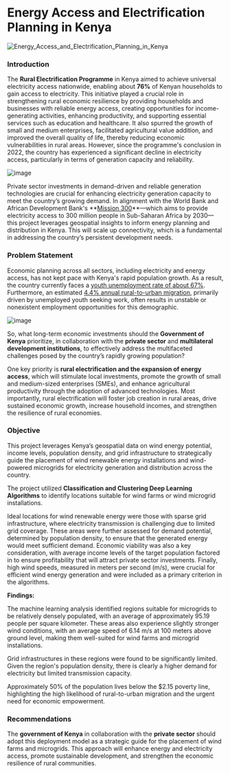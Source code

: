 # Energy Access and Electrification Planning in Kenya

![Energy_Access_and_Electrification_Planning_in_Kenya](https://github.com/user-attachments/assets/b4d28b7b-418c-4b54-ad95-e43b78e00d72)


### Introduction

The **Rural Electrification Programme** in Kenya aimed to achieve universal electricity access nationwide, enabling about **76%** of Kenyan households to gain access to electricity. This initiative played a crucial role in strengthening rural economic resilience by providing households and businesses with reliable energy access, creating opportunities for income-generating activities, enhancing productivity, and supporting essential services such as education and healthcare. It also spurred the growth of small and medium enterprises, facilitated agricultural value addition, and improved the overall quality of life, thereby reducing economic vulnerabilities in rural areas. However, since the programme's conclusion in 2022, the country has experienced a significant decline in electricity access, particularly in terms of generation capacity and reliability.

![image](https://github.com/user-attachments/assets/a878b19a-374c-4ede-8048-60fdab1aa26f)


Private sector investments in demand-driven and reliable generation technologies are crucial for enhancing electricity generation capacity to meet the country’s growing demand. In alignment with the World Bank and African Development Bank's **[Mission 300](https://www.worldbank.org/en/programs/energizing-africa#:~:text=Mission%20300%3A%20Providing%20Access%20to,improving%20education%20and%20health%20services.)**—which aims to provide electricity access to 300 million people in Sub-Saharan Africa by 2030—this project leverages geospatial insights to inform energy planning and distribution in Kenya. This will scale up connectivity, which is a fundamental in addressing the country’s persistent development needs.

### Problem Statement

Economic planning across all sectors, including electricity and energy access, has not kept pace with Kenya's rapid population growth. As a result, the country currently faces a [youth unemployment rate of about 67%](https://www.fke-kenya.org/policy-issues/youth-employment?utm_source=chatgpt.com). Furthermore, an estimated [4.4% annual rural-to-urban migration](https://kippra.or.ke/unlocking-rural-areas-to-curb-rural-urban-migration-among-youth-in-kenya/?utm_source=chatgpt.com), primarily driven by unemployed youth seeking work, often results in unstable or nonexistent employment opportunities for this demographic.

![image](https://github.com/user-attachments/assets/d04c8761-06e2-4fee-98c5-bf37aba71261)


So, what long-term economic investments should the **Government of Kenya** prioritize, in collaboration with the **private sector** and **multilateral development institutions**, to effectively address the multifaceted challenges posed by the country’s rapidly growing population?

One key priority is **rural electrification and the expansion of energy access**, which will stimulate local investments, promote the growth of small and medium-sized enterprises (SMEs), and enhance agricultural productivity through the adoption of advanced technologies. Most importantly, rural electrification will foster job creation in rural areas, drive sustained economic growth, increase household incomes, and strengthen the resilience of rural economies.


### Objective

This project leverages Kenya’s geospatial data on wind energy potential, income levels, population density, and grid infrastructure to strategically guide the placement of wind renewable energy installations and wind-powered microgrids for electricity generation and distribution across the country.

The project utilized **Classification and Clustering Deep Learning Algorithms** to identify locations suitable for wind farms or wind microgrid installations.

Ideal locations for wind renewable energy were those with sparse grid infrastructure, where electricity transmission is challenging due to limited grid coverage. These areas were further assessed for demand potential, determined by population density, to ensure that the generated energy would meet sufficient demand. Economic viability was also a key consideration, with average income levels of the target population factored in to ensure profitability that will attract private sector investments. Finally, high wind speeds, measured in meters per second (m/s), were crucial for efficient wind energy generation and were included as a primary criterion in the algorithms. 

**Findings:**

The machine learning analysis identified regions suitable for microgrids to be relatively densely populated, with an average of approximately 95.19 people per square kilometer. These areas also experience slightly stronger wind conditions, with an average speed of 6.14 m/s at 100 meters above ground level, making them well-suited for wind farms and microgrid installations.

Grid infrastructures in these regions were found to be significantly limited. Given the region's population density, there is clearly a higher demand for electricity but limited transmission capacity.

Approximately 50% of the population lives below the $2.15 poverty line, highlighting the high likelihood of rural-to-urban migration and the urgent need for economic empowerment.

### Recommendations

The **government of Kenya** in collaboration with the **private sector** should adopt this deployment model as a strategic guide for the placement of wind farms and microgrids. This approach will enhance energy and electricity access, promote sustainable development, and strengthen the economic resilience of rural communities.
